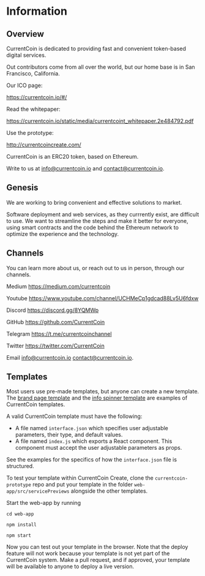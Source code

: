 # Information

Overview
------

CurrentCoin is dedicated to providing fast and convenient token-based digital services.

Out contributors come from all over the world, but our home base is in San Francisco, California.

Our ICO page:

https://currentcoin.io/#/

Read the whitepaper:

https://currentcoin.io/static/media/currentcoint_whitepaper.2e484792.pdf

Use the prototype:

http://currentcoincreate.com/

CurrentCoin is an ERC20 token, based on Ethereum.

Write to us at info@currentcoin.io and contact@currentcoin.io.

Genesis
------

We are working to bring convenient and effective solutions to market.

Software deployment and web services, as they currrently exist, are difficult to use. We want to streamline the steps and make it better for everyone, using smart contracts and the code behind the Ethereum network to optimize the experience and the technology.

Channels
------
You can learn more about us, or reach out to us in person, through our channels.

Medium
https://medium.com/currentcoin

Youtube
https://www.youtube.com/channel/UCHMeCp1gdcad88Lv5U6fdxw

Discord
https://discord.gg/8YQMWp

GitHub
https://github.com/CurrentCoin

Telegram
https://t.me/currentcoinchannel

Twitter
https://twitter.com/CurrentCoin

Email
info@currentcoin.io 
contact@currentcoin.io.

Templates
------

Most users use pre-made templates, but anyone can create a new template. The [brand page template](https://github.com/CurrentCoin/template-brand-page) and the [info spinner template](https://github.com/CurrentCoin/template-info-spinner) are examples of CurrentCoin templates.

A valid CurrentCoin template must have the following:

- A file named `interface.json` which specifies user adjustable parameters, their type, and default values.
- A file named `index.js` which exports a React component. This component must accept the user adjustable parameters as props. 

See the examples for the specifics of how the `interface.json` file is structured.

To test your template within CurrentCoin Create, clone the `currentcoin-prototype` repo and put your template in the folder `web-app/src/servicePreviews` alongside the other templates.

Start the web-app by running

`cd web-app`

`npm install`

`npm start`

Now you can test out your template in the browser. Note that the deploy feature will not work because your template is not yet part of the CurrentCoin system. Make a pull request, and if approved, your template will be available to anyone to deploy a live version.
